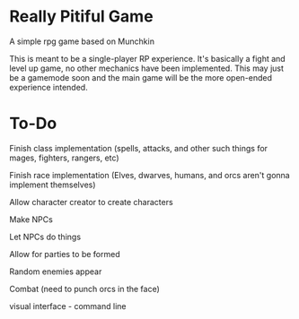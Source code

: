 # Really Pitiful Game
A simple rpg game based on Munchkin

This is meant to be a single-player RP experience. 
It's basically a fight and level up game, no other mechanics have been implemented.
This may just be a gamemode soon and the main game will be the more open-ended experience intended.

# To-Do
Finish class implementation (spells, attacks, and other such things for mages, fighters, rangers, etc)

Finish race implementation (Elves, dwarves, humans, and orcs aren't gonna implement themselves)

Allow character creator to create characters

Make NPCs

Let NPCs do things

Allow for parties to be formed

Random enemies appear

Combat (need to punch orcs in the face)

visual interface - command line

